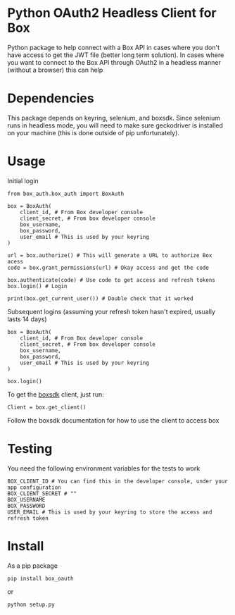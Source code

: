 # Python OAuth2 Headless Client for Box

Python package to help connect with a Box API in cases where you don't have access to get the JWT file (better long term solution). In cases where you want to connect to the Box API through OAuth2 in a headless manner (without a browser) this can help

# Dependencies

This package depends on keyring, selenium, and boxsdk.  Since selenium runs in headless mode, you will need to make sure geckodriver is installed on your machine (this is done outside of pip unfortunately).

# Usage

Initial login
```
from box_auth.box_auth import BoxAuth

box = BoxAuth(
    client_id, # From Box developer console
    client_secret, # From box developer console
    box_username,
    box_password,
    user_email # This is used by your keyring
)

url = box.authorize() # This will generate a URL to authorize Box acess
code = box.grant_permissions(url) # Okay access and get the code 

box.authenticate(code) # Use code to get access and refresh tokens
box.login() # Login

print(box.get_current_user()) # Double check that it worked
```

Subsequent logins (assuming your refresh token hasn't expired, usually lasts 14 days)
```
box = BoxAuth(
    client_id, # From Box developer console
    client_secret, # From box developer console
    box_username,
    box_password,
    user_email # This is used by your keyring
)

box.login()
```

To get the [boxsdk](https://github.com/box/box-python-sdk) client, just run:
```
Client = box.get_client()
```

Follow the boxsdk documentation for how to use the client to access box

# Testing

You need the following environment variables for the tests to work
```
BOX_CLIENT_ID # You can find this in the developer console, under your app configuration
BOX_CLIENT_SECRET # ""
BOX_USERNAME
BOX_PASSWORD
USER_EMAIL # This is used by your keyring to store the access and refresh token
```

# Install

As a pip package
```
pip install box_oauth
```

or
```
python setup.py
```

